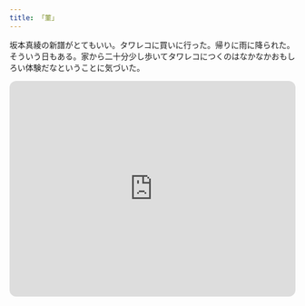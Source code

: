 ```yaml
---
title: 「菫」
---
```


坂本真綾の新譜がとてもいい。タワレコに買いに行った。帰りに雨に降られた。そういう日もある。家から二十分少し歩いてタワレコにつくのはなかなかおもしろい体験だなということに気づいた。

<iframe style="border-radius:12px" src="https://open.spotify.com/embed/track/6AGNrkx4zIxmr9mhtps0J6?utm_source=generator" width="100%" height="380" frameBorder="0" allowfullscreen="" allow="autoplay; clipboard-write; encrypted-media; fullscreen; picture-in-picture"></iframe>